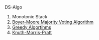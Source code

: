 DS-Algo

1. Monotonic Stack
2. [Boyer-Moore Majority Voting Algorithm](https://www.geeksforgeeks.org/boyer-moore-majority-voting-algorithm/)
3. [Greedy Algortihms](https://www.geeksforgeeks.org/greedy-algorithms/?ref=gcse)
4. [Knuth-Morris-Pratt](https://en.wikipedia.org/wiki/Knuth–Morris–Pratt_algorithm)
